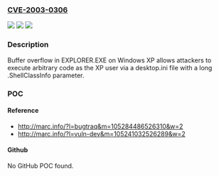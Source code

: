 ### [CVE-2003-0306](https://cve.mitre.org/cgi-bin/cvename.cgi?name=CVE-2003-0306)
![](https://img.shields.io/static/v1?label=Product&message=n%2Fa&color=blue)
![](https://img.shields.io/static/v1?label=Version&message=n%2Fa&color=blue)
![](https://img.shields.io/static/v1?label=Vulnerability&message=n%2Fa&color=brighgreen)

### Description

Buffer overflow in EXPLORER.EXE on Windows XP allows attackers to execute arbitrary code as the XP user via a desktop.ini file with a long .ShellClassInfo parameter.

### POC

#### Reference
- http://marc.info/?l=bugtraq&m=105284486526310&w=2
- http://marc.info/?l=vuln-dev&m=105241032526289&w=2

#### Github
No GitHub POC found.

